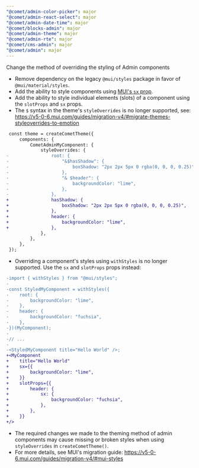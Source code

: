 ```yaml
---
"@comet/admin-color-picker": major
"@comet/admin-react-select": major
"@comet/admin-date-time": major
"@comet/blocks-admin": major
"@comet/admin-theme": major
"@comet/admin-rte": major
"@comet/cms-admin": major
"@comet/admin": major
---
```


Change the method of overriding the styling of Admin components

-   Remove dependency on the legacy `@mui/styles` package in favor of `@mui/material/styles`.
-   Add the ability to style components using [MUI's `sx` prop](https://mui.com/system/getting-started/the-sx-prop/).
-   Add the ability to style individual elements (slots) of a component using the `slotProps` and `sx` props.
-   The `$` syntax in the theme's `styleOverrides` is no longer supported, see: https://v5-0-6.mui.com/guides/migration-v4/#migrate-themes-styleoverrides-to-emotion

```diff
 const theme = createCometTheme({
     components: {
         CometAdminMyComponent: {
             styleOverrides: {
-                root: {
-                    "&$hasShadow": {
-                        boxShadow: "2px 2px 5px 0 rgba(0, 0, 0, 0.25)",
-                    },
-                    "& $header": {
-                        backgroundColor: "lime",
-                    },
-                },
+                hasShadow: {
+                    boxShadow: "2px 2px 5px 0 rgba(0, 0, 0, 0.25)",
+                },
+                header: {
+                    backgroundColor: "lime",
+                },
             },
         },
     },
 });
```

-   Overriding a component's styles using `withStyles` is no longer supported. Use the `sx` and `slotProps` props instead:

```diff
-import { withStyles } from "@mui/styles";
-
-const StyledMyComponent = withStyles({
-    root: {
-        backgroundColor: "lime",
-    },
-    header: {
-        backgroundColor: "fuchsia",
-    },
-})(MyComponent);
-
-// ...
-
-<StyledMyComponent title="Hello World" />;
+<MyComponent
+    title="Hello World"
+    sx={{
+        backgroundColor: "lime",
+    }}
+    slotProps={{
+        header: {
+            sx: {
+                backgroundColor: "fuchsia",
+            },
+        },
+    }}
+/>
```

-   The required changes we made to the theming method of admin components may cause missing or broken styles when using `styleOverrides` in `createCometTheme()`.
-   For more details, see MUI's migration guide: https://v5-0-6.mui.com/guides/migration-v4/#mui-styles
